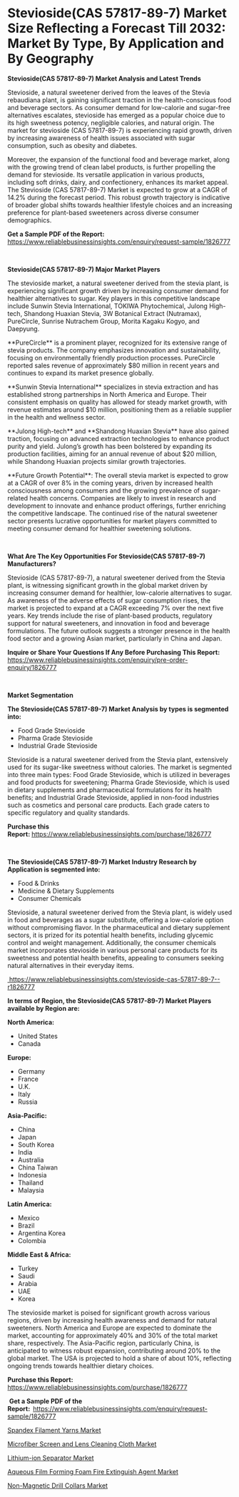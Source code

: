 <p><h1>Stevioside(CAS 57817-89-7) Market Size Reflecting a Forecast Till 2032: Market By Type, By Application and By Geography</h1></p><p><strong>Stevioside(CAS 57817-89-7) Market Analysis and Latest Trends</strong></p>
<p><p>Stevioside, a natural sweetener derived from the leaves of the Stevia rebaudiana plant, is gaining significant traction in the health-conscious food and beverage sectors. As consumer demand for low-calorie and sugar-free alternatives escalates, stevioside has emerged as a popular choice due to its high sweetness potency, negligible calories, and natural origin. The market for stevioside (CAS 57817-89-7) is experiencing rapid growth, driven by increasing awareness of health issues associated with sugar consumption, such as obesity and diabetes. </p><p>Moreover, the expansion of the functional food and beverage market, along with the growing trend of clean label products, is further propelling the demand for stevioside. Its versatile application in various products, including soft drinks, dairy, and confectionery, enhances its market appeal. The Stevioside (CAS 57817-89-7) Market is expected to grow at a CAGR of 14.2% during the forecast period. This robust growth trajectory is indicative of broader global shifts towards healthier lifestyle choices and an increasing preference for plant-based sweeteners across diverse consumer demographics.</p></p>
<p><strong>Get a Sample PDF of the Report:&nbsp;</strong> <a href="https://www.reliablebusinessinsights.com/enquiry/request-sample/1826777?utm_campaign=62&utm_medium=2&utm_source=Github&utm_content=ia&utm_term=03042025&utm_id=steviosidecas-57817-89-7">https://www.reliablebusinessinsights.com/enquiry/request-sample/1826777</a></p>
<p>&nbsp;</p>
<p><strong>Stevioside(CAS 57817-89-7) Major Market Players</strong></p>
<p><p>The stevioside market, a natural sweetener derived from the stevia plant, is experiencing significant growth driven by increasing consumer demand for healthier alternatives to sugar. Key players in this competitive landscape include Sunwin Stevia International, TOKIWA Phytochemical, Julong High-tech, Shandong Huaxian Stevia, 3W Botanical Extract (Nutramax), PureCircle, Sunrise Nutrachem Group, Morita Kagaku Kogyo, and Daepyung.</p><p>**PureCircle** is a prominent player, recognized for its extensive range of stevia products. The company emphasizes innovation and sustainability, focusing on environmentally friendly production processes. PureCircle reported sales revenue of approximately $80 million in recent years and continues to expand its market presence globally.</p><p>**Sunwin Stevia International** specializes in stevia extraction and has established strong partnerships in North America and Europe. Their consistent emphasis on quality has allowed for steady market growth, with revenue estimates around $10 million, positioning them as a reliable supplier in the health and wellness sector.</p><p>**Julong High-tech** and **Shandong Huaxian Stevia** have also gained traction, focusing on advanced extraction technologies to enhance product purity and yield. Julong’s growth has been bolstered by expanding its production facilities, aiming for an annual revenue of about $20 million, while Shandong Huaxian projects similar growth trajectories.</p><p>**Future Growth Potential**: The overall stevia market is expected to grow at a CAGR of over 8% in the coming years, driven by increased health consciousness among consumers and the growing prevalence of sugar-related health concerns. Companies are likely to invest in research and development to innovate and enhance product offerings, further enriching the competitive landscape. The continued rise of the natural sweetener sector presents lucrative opportunities for market players committed to meeting consumer demand for healthier sweetening solutions.</p></p>
<p>&nbsp;</p>
<p><strong>What Are The Key Opportunities For Stevioside(CAS 57817-89-7) Manufacturers?</strong></p>
<p><p>Stevioside (CAS 57817-89-7), a natural sweetener derived from the Stevia plant, is witnessing significant growth in the global market driven by increasing consumer demand for healthier, low-calorie alternatives to sugar. As awareness of the adverse effects of sugar consumption rises, the market is projected to expand at a CAGR exceeding 7% over the next five years. Key trends include the rise of plant-based products, regulatory support for natural sweeteners, and innovation in food and beverage formulations. The future outlook suggests a stronger presence in the health food sector and a growing Asian market, particularly in China and Japan.</p></p>
<p><strong>Inquire or Share Your Questions If Any Before Purchasing This Report:</strong> <a href="https://www.reliablebusinessinsights.com/enquiry/pre-order-enquiry/1826777?utm_campaign=62&utm_medium=2&utm_source=Github&utm_content=ia&utm_term=03042025&utm_id=steviosidecas-57817-89-7">https://www.reliablebusinessinsights.com/enquiry/pre-order-enquiry/1826777</a></p>
<p>&nbsp;</p>
<p><strong>Market Segmentation</strong></p>
<p><strong>The Stevioside(CAS 57817-89-7) Market Analysis by types is segmented into:</strong></p>
<p><ul><li>Food Grade Stevioside</li><li>Pharma Grade Stevioside</li><li>Industrial Grade Stevioside</li></ul></p>
<p><p>Stevioside is a natural sweetener derived from the Stevia plant, extensively used for its sugar-like sweetness without calories. The market is segmented into three main types: Food Grade Stevioside, which is utilized in beverages and food products for sweetening; Pharma Grade Stevioside, which is used in dietary supplements and pharmaceutical formulations for its health benefits; and Industrial Grade Stevioside, applied in non-food industries such as cosmetics and personal care products. Each grade caters to specific regulatory and quality standards.</p></p>
<p><strong>Purchase this Report:&nbsp;</strong><a href="https://www.reliablebusinessinsights.com/purchase/1826777?utm_campaign=62&utm_medium=2&utm_source=Github&utm_content=ia&utm_term=03042025&utm_id=steviosidecas-57817-89-7">https://www.reliablebusinessinsights.com/purchase/1826777</a></p>
<p>&nbsp;</p>
<p><strong>The Stevioside(CAS 57817-89-7) Market Industry Research by Application is segmented into:</strong></p>
<p><ul><li>Food & Drinks</li><li>Medicine & Dietary Supplements</li><li>Consumer Chemicals</li></ul></p>
<p><p>Stevioside, a natural sweetener derived from the Stevia plant, is widely used in food and beverages as a sugar substitute, offering a low-calorie option without compromising flavor. In the pharmaceutical and dietary supplement sectors, it is prized for its potential health benefits, including glycemic control and weight management. Additionally, the consumer chemicals market incorporates stevioside in various personal care products for its sweetness and potential health benefits, appealing to consumers seeking natural alternatives in their everyday items.</p></p>
<p><a href="https://www.reliablebusinessinsights.com/stevioside-cas-57817-89-7--r1826777?utm_campaign=62&utm_medium=2&utm_source=Github&utm_content=ia&utm_term=03042025&utm_id=steviosidecas-57817-89-7">&nbsp;https://www.reliablebusinessinsights.com/stevioside-cas-57817-89-7--r1826777</a></p>
<p><strong>In terms of Region, the Stevioside(CAS 57817-89-7) Market Players available by Region are:</strong></p>
<p>
    <p> <strong> North America: </strong>
        <ul>
            <li>United States</li>
            <li>Canada</li>
        </ul>
        </p> 
    <p> <strong> Europe: </strong>
        <ul>
            <li>Germany</li>
            <li>France</li>
            <li>U.K.</li>
            <li>Italy</li>
            <li>Russia</li>
        </ul>
        </p> 
    <p> <strong> Asia-Pacific: </strong>
        <ul>
            <li>China</li>
            <li>Japan</li>
            <li>South Korea</li>
            <li>India</li>
            <li>Australia</li>
            <li>China Taiwan</li>
            <li>Indonesia</li>
            <li>Thailand</li>
            <li>Malaysia</li>
        </ul>
        </p> 
    <p> <strong> Latin America: </strong>
        <ul>
            <li>Mexico</li>
            <li>Brazil</li>
            <li>Argentina Korea</li>
            <li>Colombia</li>
        </ul>
        </p> 
    <p> <strong> Middle East & Africa: </strong>
        <ul>
            <li>Turkey</li>
            <li>Saudi</li>
            <li>Arabia</li>
            <li>UAE</li>
            <li>Korea</li>
        </ul>
    </p>
    </p>
<p><p>The stevioside market is poised for significant growth across various regions, driven by increasing health awareness and demand for natural sweeteners. North America and Europe are expected to dominate the market, accounting for approximately 40% and 30% of the total market share, respectively. The Asia-Pacific region, particularly China, is anticipated to witness robust expansion, contributing around 20% to the global market. The USA is projected to hold a share of about 10%, reflecting ongoing trends towards healthier dietary choices.</p></p>
<p><strong>Purchase this Report: </strong><a href="https://www.reliablebusinessinsights.com/purchase/1826777?utm_campaign=62&utm_medium=2&utm_source=Github&utm_content=ia&utm_term=03042025&utm_id=steviosidecas-57817-89-7">https://www.reliablebusinessinsights.com/purchase/1826777</a></p>
<p>&nbsp;<strong>Get a Sample PDF of the Report:&nbsp;&nbsp;</strong><a href="https://www.reliablebusinessinsights.com/enquiry/request-sample/1826777?utm_campaign=62&utm_medium=2&utm_source=Github&utm_content=ia&utm_term=03042025&utm_id=steviosidecas-57817-89-7">https://www.reliablebusinessinsights.com/enquiry/request-sample/1826777</a></p>
<p><strong></strong></p>
<p><p><a href="https://github.com/olesjaquah/Market-Research-Report-List-1/blob/main/spandex-filament-yarns-market.md?utm_campaign=62&utm_medium=2&utm_source=Github&utm_content=ia&utm_term=03042025&utm_id=steviosidecas-57817-89-7">Spandex Filament Yarns Market</a></p><p><a href="https://github.com/kitsossadien/Market-Research-Report-List-1/blob/main/microfiber-screen-and-lens-cleaning-cloth-market.md?utm_campaign=62&utm_medium=2&utm_source=Github&utm_content=ia&utm_term=03042025&utm_id=steviosidecas-57817-89-7">Microfiber Screen and Lens Cleaning Cloth Market</a></p><p><a href="https://github.com/seppelharjap/Market-Research-Report-List-1/blob/main/lithium-ion-separator-market.md?utm_campaign=62&utm_medium=2&utm_source=Github&utm_content=ia&utm_term=03042025&utm_id=steviosidecas-57817-89-7">Lithium-ion Separator Market</a></p><p><a href="https://github.com/kitkaeberz5z/Market-Research-Report-List-1/blob/main/aqueous-film-forming-foam-fire-extinguish-agent-market.md?utm_campaign=62&utm_medium=2&utm_source=Github&utm_content=ia&utm_term=03042025&utm_id=steviosidecas-57817-89-7">Aqueous Film Forming Foam Fire Extinguish Agent Market</a></p><p><a href="https://github.com/edriceakeime/Market-Research-Report-List-1/blob/main/non-magnetic-drill-collars-market.md?utm_campaign=62&utm_medium=2&utm_source=Github&utm_content=ia&utm_term=03042025&utm_id=steviosidecas-57817-89-7">Non-Magnetic Drill Collars Market</a></p></p>